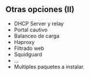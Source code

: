 ## Otras opciones (II)

- DHCP Server y relay
- Portal cautivo
- Balanceo de carga
 - Haproxy
- Filtrado web
 - Squidguard
- ...
 - Multiples paquetes a instalar.
